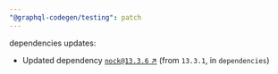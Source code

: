 ```yaml
---
"@graphql-codegen/testing": patch
---
```

dependencies updates:
  - Updated dependency [`nock@13.3.6` ↗︎](https://www.npmjs.com/package/nock/v/13.3.6) (from `13.3.1`, in `dependencies`)
